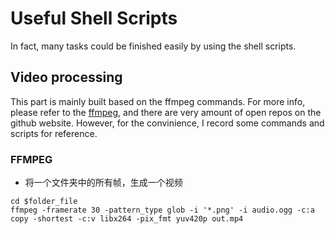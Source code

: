 # Useful Shell Scripts
In fact, many tasks could be finished easily by using the shell scripts. 
## Video processing
This part is mainly built based on the ffmpeg commands. For more info, please refer to the [ffmpeg](https://github.com/FFmpeg/FFmpeg),
and there are very amount of open repos on the github website. However, for the convinience, I record some commands and scripts for reference.

### FFMPEG
- 将一个文件夹中的所有帧，生成一个视频
```
cd $folder_file
ffmpeg -framerate 30 -pattern_type glob -i '*.png' -i audio.ogg -c:a copy -shortest -c:v libx264 -pix_fmt yuv420p out.mp4
```

